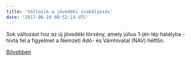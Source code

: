 ```yaml
---
title: 'Változik a jövedéki szabályozás'
date: '2017-06-19 08:52:14 UTC'
---
```


Sok változást hoz az új jövedéki törvény, amely július 1-jén lép hatályba - hívta fel a figyelmet a Nemzeti Adó- és Vámhivatal (NAV) hétfőn.


[Bővebben](http://ift.tt/2rMD21i)
